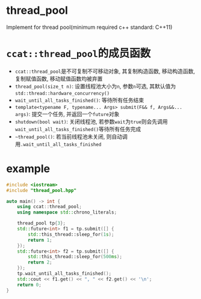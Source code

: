 # thread_pool
Implement for thread pool(minimum required c++ standard: C++11)
# `ccat::thread_pool`的成员函数
* `ccat::thread_pool`是不可复制不可移动对象, 其复制构造函数, 移动构造函数, 复制赋值函数, 移动赋值函数均被弃置
* `thread_pool(size_t n)`: 设置线程池大小为`n`, 参数`n`可选, 其默认值为`std::thread::hardware_concurrency()`
* `wait_until_all_tasks_finished()`: 等待所有任务结束
* `template<typename F, typename... Args> submit(F&& f, Args&&... args)`: 提交一个任务, 并返回一个`future`对象
* `shutdown(bool wait)`: 关闭线程池, 若参数`wait`为`true`则会先调用`wait_until_all_tasks_finished()`等待所有任务完成
* `~thread_pool()`: 若当前线程池未关闭, 则自动调用`.wait_until_all_tasks_finished`
# example
```c++
#include <iostream>
#include "thread_pool.hpp"

auto main() -> int {
    using ccat::thread_pool;
    using namespace std::chrono_literals;

    thread_pool tp{3};
    std::future<int> f1 = tp.submit([] {
        std::this_thread::sleep_for(1s);
        return 1;
    });
    std::future<int> f2 = tp.submit([] {
        std::this_thread::sleep_for(500ms);
        return 2;
    });
    tp.wait_until_all_tasks_finished();
    std::cout << f1.get() << ", " << f2.get() << '\n';
    return 0;
}
```
